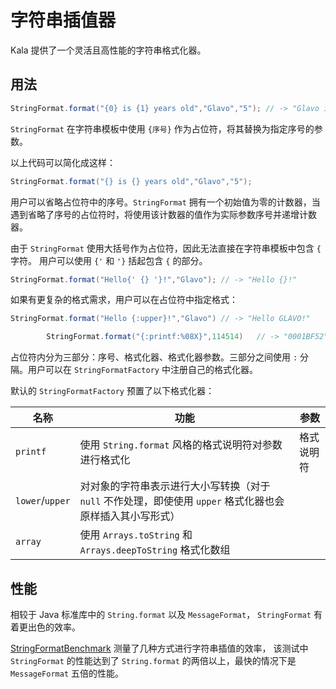 # 字符串插值器

Kala 提供了一个灵活且高性能的字符串格式化器。

## 用法

```java
StringFormat.format("{0} is {1} years old","Glavo","5"); // -> "Glavo is 5 years old"
```

`StringFormat` 在字符串模板中使用 `{序号}` 作为占位符，将其替换为指定序号的参数。

以上代码可以简化成这样：

```java
StringFormat.format("{} is {} years old","Glavo","5");
```

用户可以省略占位符中的序号。`StringFormat` 拥有一个初始值为零的计数器，当遇到省略了序号的占位符时，将使用该计数器的值作为实际参数序号并递增计数器。

由于 `StringFormat` 使用大括号作为占位符，因此无法直接在字符串模板中包含 `{` 字符。
用户可以使用 `{'` 和 `'}` 括起包含 `{` 的部分。

```java
StringFormat.format("Hello{' {} '}!","Glavo"); // -> "Hello {}!"
```

如果有更复杂的格式需求，用户可以在占位符中指定格式：

```java
StringFormat.format("Hello {:upper}!","Glavo") // -> "Hello GLAVO!"

        StringFormat.format("{:printf:%08X}",114514)   // -> "0001BF52"
```

占位符内分为三部分：序号、格式化器、格式化器参数。三部分之间使用 `:` 分隔。用户可以在 `StringFormatFactory` 中注册自己的格式化器。

默认的 `StringFormatFactory` 预置了以下格式化器：

| 名称              | 功能                                                            | 参数    |
|-----------------|---------------------------------------------------------------|-------|
| `printf`        | 使用 `String.format` 风格的格式说明符对参数进行格式化                           | 格式说明符 |
| `lower`/`upper` | 对对象的字符串表示进行大小写转换（对于 `null` 不作处理，即使使用 `upper` 格式化器也会原样插入其小写形式） |       |
| `array`         | 使用 `Arrays.toString` 和 `Arrays.deepToString` 格式化数组            |       |

## 性能

相较于 Java 标准库中的 `String.format` 以及 `MessageFormat`， `StringFormat` 有着更出色的效率。

[StringFormatBenchmark](benchmark/src/main/java/kala/benchmark/StringFormatBenchmark.java) 测量了几种方式进行字符串插值的效率，
该测试中 `StringFormat` 的性能达到了 `String.format` 的两倍以上，最快的情况下是 `MessageFormat` 五倍的性能。 

